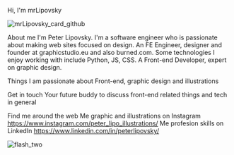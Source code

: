 Hi, I'm mrLipovsky 

![mrLipovsky_card_github](https://user-images.githubusercontent.com/90620664/210165566-09262313-fe58-419c-b742-0f9b94368667.png)


About me
I'm Peter Lipovsky. I'm a software engineer who is passionate about making web sites focused on design. An FE Engineer, designer and founder at graphicstudio.eu and also burned.com. Some technologies I enjoy working with include Python, JS, CSS. A Front-end Developer, expert on graphic design. 

Things I am passionate about
Front-end, graphic design and illustrations

Get in touch
Your future buddy to discuss front-end related things and tech in general

Find me around the web
Me graphic and illustrations on Instagram https://www.instagram.com/peter_lipo_illustrations/
Me profesion skills on LinkedIn https://www.linkedin.com/in/peterlipovsky/


![flash_two](https://user-images.githubusercontent.com/90620664/210165254-4e4be329-72a9-4eab-a593-95cd9d914078.png)
